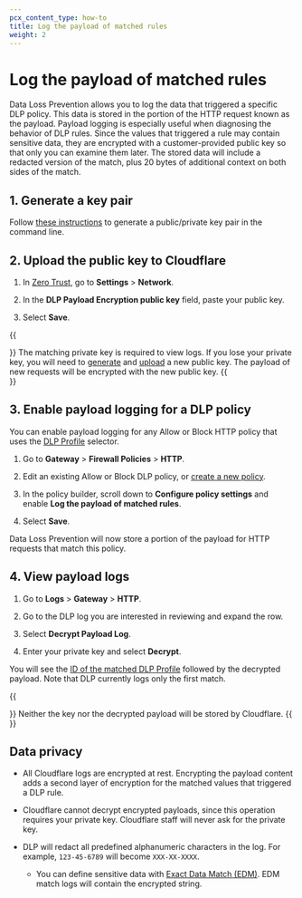 ```yaml
---
pcx_content_type: how-to
title: Log the payload of matched rules
weight: 2
---
```


# Log the payload of matched rules

Data Loss Prevention allows you to log the data that triggered a specific DLP policy. This data is stored in the portion of the HTTP request known as the payload. Payload logging is especially useful when diagnosing the behavior of DLP rules. Since the values that triggered a rule may contain sensitive data, they are encrypted with a customer-provided public key so that only you can examine them later. The stored data will include a redacted version of the match, plus 20 bytes of additional context on both sides of the match.

## 1. Generate a key pair

Follow [these instructions](/waf/managed-rules/payload-logging/command-line/generate-key-pair/) to generate a public/private key pair in the command line.

## 2. Upload the public key to Cloudflare

1. In [Zero Trust](https://one.dash.cloudflare.com), go to **Settings** > **Network**.

2. In the **DLP Payload Encryption public key** field, paste your public key.

3. Select **Save**.

{{<Aside type="note">}}
The matching private key is required to view logs. If you lose your private key, you will need to [generate](#1-generate-a-key-pair) and [upload](#2-upload-the-public-key-to-cloudflare) a new public key. The payload of new requests will be encrypted with the new public key.
{{</Aside>}}

## 3. Enable payload logging for a DLP policy

You can enable payload logging for any Allow or Block HTTP policy that uses the [DLP Profile](/cloudflare-one/policies/gateway/http-policies/#dlp-profile) selector.

1. Go to **Gateway** > **Firewall Policies** > **HTTP**.

2. Edit an existing Allow or Block DLP policy, or [create a new policy](/cloudflare-one/policies/data-loss-prevention/dlp-policies/#2-create-a-dlp-policy).

3. In the policy builder, scroll down to **Configure policy settings** and enable **Log the payload of matched rules**.

4. Select **Save**.

Data Loss Prevention will now store a portion of the payload for HTTP requests that match this policy.

## 4. View payload logs

1. Go to **Logs** > **Gateway** > **HTTP**.

2. Go to the DLP log you are interested in reviewing and expand the row.

3. Select **Decrypt Payload Log**.

4. Enter your private key and select **Decrypt**.

You will see the [ID of the matched DLP Profile](/api/operations/dlp-profiles-list-all-profiles) followed by the decrypted payload. Note that DLP currently logs only the first match.

{{<Aside type="note">}}
Neither the key nor the decrypted payload will be stored by Cloudflare.
{{</Aside>}}

## Data privacy

- All Cloudflare logs are encrypted at rest. Encrypting the payload content adds a second layer of encryption for the matched values that triggered a DLP rule.

- Cloudflare cannot decrypt encrypted payloads, since this operation requires your private key. Cloudflare staff will never ask for the private key.

- DLP will redact all predefined alphanumeric characters in the log. For example, `123-45-6789` will become `XXX-XX-XXXX`.
  
  - You can define sensitive data with [Exact Data Match (EDM)](/cloudflare-one/policies/data-loss-prevention/datasets/#exact-data-match). EDM match logs will contain the encrypted string.
